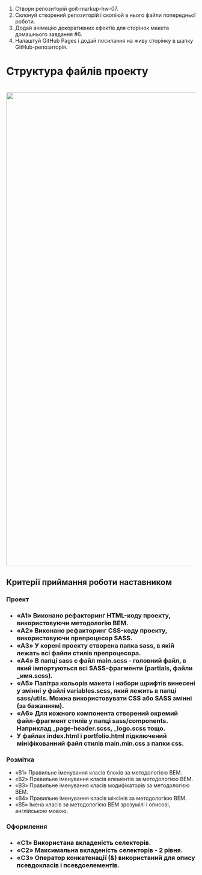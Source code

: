 <ol>
  <li>Створи репозиторій goit-markup-hw-07.</li>
  <li>Склонуй створений репозиторій і скопіюй в нього файли попередньої роботи.</li>
  <li>Додай анімацію декоративних ефектів для сторінок макета домашнього завдання #6.</li>
  <li>Налаштуй GitHub Pages і додай посилання на живу сторінку в шапку GitHub-репозиторія.</li>
</ol>

<h1>Структура файлів проекту<h1>
  <img src="https://textbook.edu.goit.global/lms-html-css-homework/v2/uk/img/07-preview.svg" width="1260"/>

<h2>Критерії приймання роботи наставником</h2>

<h3>Проект<h3/>
  <ul>
    <li>«A1» Виконано рефакторинг HTML-коду проекту, використовуючи методологію BEM.</li>
    <li>«A2» Виконано рефакторинг CSS-коду проекту, використовуючи препроцесор SASS.</li>
    <li>«A3» У корені проекту створена папка sass, в якій лежать всі файли стилів препроцесора.</li>
    <li>«A4» В папці sass є файл main.scss - головний файл, в який імпортуються всі SASS-фрагменти (partials, файли _имя.scss).</li>
    <li>«A5» Палітра кольорів макета і набори шрифтів винесені у змінні у файлі variables.scss, який лежить в папці sass/utils. Можна використовувати CSS або SASS змінні (за бажанням).</li>
    <li>«A6» Для кожного компонента створений окремий файл-фрагмент стилів у папці sass/components. Наприклад _page-header.scss, _logo.scss тощо.</li>
    <li>У файлах index.html і portfolio.html підключений мініфікованний файл стилів main.min.css з папки css.</li>
  </ul>

  <h3>Розмітка</h3>
  <ul>
    <li>«B1» Правильне іменування класів блоків за методологією BEM.</li>
    <li>«B2» Правильне іменування класів елементів за методологією BEM.</li>
    <li>«B3» Правильне іменування класів модифікаторів за методологією BEM.</li>
    <li>«B4» Правильне іменування класів міксінів за методологією BEM.</li>
    <li>«B5»  Імена класів за методологією BEM зрозумілі і описові, англійською мовою.</li>
</li>
  </ul>

  <h3>Оформлення<h3/>
    <ul>
    <li>«C1» Використана вкладеність селекторів.</li>
    <li>«C2» Максимальна вкладеність селекторів - 2 рівня.</li>
    <li>«C3» Оператор конкатенації (&) використаний для опису псевдокласів і псевдоелементів.</li>
  </ul>
